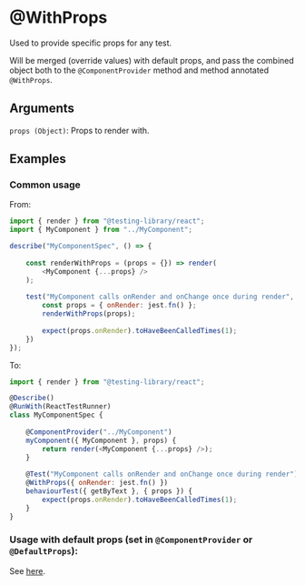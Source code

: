 # @WithProps

Used to provide specific props for any test.

Will be merged (override values) with default props, and pass the combined object both to the `@ComponentProvider` method and method annotated `@WithProps`.

## Arguments

`props (Object)`: Props to render with.

## Examples

### Common usage

From:

```javascript
import { render } from "@testing-library/react";
import { MyComponent } from "../MyComponent";

describe("MyComponentSpec", () => {
    
    const renderWithProps = (props = {}) => render(
        <MyComponent {...props} />
    );
    
    test("MyComponent calls onRender and onChange once during render", () => {
        const props = { onRender: jest.fn() };
        renderWithProps(props);
        
        expect(props.onRender).toHaveBeenCalledTimes(1);
    })
});
```

To:

```javascript
import { render } from "@testing-library/react";

@Describe()
@RunWith(ReactTestRunner)
class MyComponentSpec {
    
    @ComponentProvider("../MyComponent")
    myComponent({ MyComponent }, props) {
        return render(<MyComponent {...props} />);
    }
    
    @Test("MyComponent calls onRender and onChange once during render")
    @WithProps({ onRender: jest.fn() })
    behaviourTest({ getByText }, { props }) {
        expect(props.onRender).toHaveBeenCalledTimes(1);
    }
}
```

### Usage with default props (set in `@ComponentProvider` or `@DefaultProps`):

See [here](react/DefaultProps.md).
